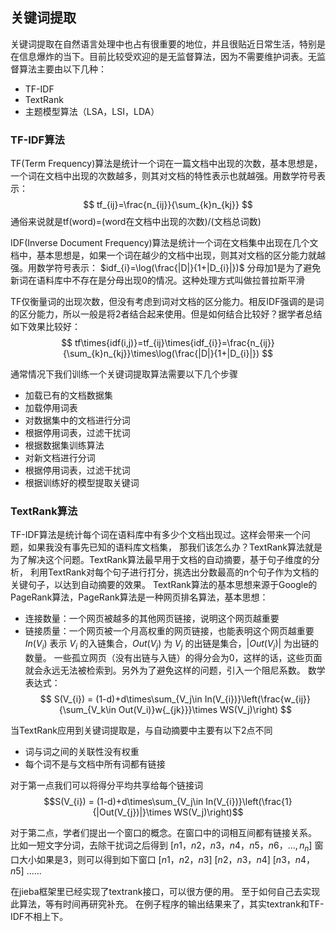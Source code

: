 ## 关键词提取
关键词提取在自然语言处理中也占有很重要的地位，并且很贴近日常生活，特别是在信息爆炸的当下。目前比较受欢迎的是无监督算法，因为不需要维护词表。无监督算法主要由以下几种：
- TF-IDF
- TextRank
- 主题模型算法（LSA，LSI，LDA）
  
### TF-IDF算法
TF(Term Frequency)算法是统计一个词在一篇文档中出现的次数，基本思想是，一个词在文档中出现的次数越多，则其对文档的特性表示也就越强。用数学符号表示：
$$
tf_{ij}=\frac{n_{ij}}{\sum_{k}n_{kj}}
$$
通俗来说就是tf(word)=(word在文档中出现的次数)/(文档总词数)

IDF(Inverse Document Frequency)算法是统计一个词在文档集中出现在几个文档中，基本思想是，如果一个词在越少的文档中出现，则其对文档的区分能力就越强。用数学符号表示：
$idf_{i}=\log(\frac{|D|}{1+|D_{i}|})$
分母加1是为了避免新词在语料库中不存在是分母出现0的情况。这种处理方式叫做拉普拉斯平滑

TF仅衡量词的出现次数，但没有考虑到词对文档的区分能力。相反IDF强调的是词的区分能力，所以一般是将2者结合起来使用。但是如何结合比较好？据学者总结如下效果比较好：
$$
tf\times{idf(i,j)}=tf_{ij}\times{idf_{i}}=\frac{n_{ij}}{\sum_{k}n_{kj}}\times\log(\frac{|D|}{1+|D_{i}|})
$$

通常情况下我们训练一个关键词提取算法需要以下几个步骤
- 加载已有的文档数据集
- 加载停用词表
- 对数据集中的文档进行分词
- 根据停用词表，过滤干扰词
- 根据数据集训练算法
- 对新文档进行分词
- 根据停用词表，过滤干扰词
- 根据训练好的模型提取关键词

### TextRank算法
TF-IDF算法是统计每个词在语料库中有多少个文档出现过。这样会带来一个问题，如果我没有事先已知的语料库文档集，
那我们该怎么办？TextRank算法就是为了解决这个问题。TextRank算法最早用于文档的自动摘要，基于句子维度的分析，
利用TextRank对每个句子进行打分，挑选出分数最高的n个句子作为文档的关键句子，以达到自动摘要的效果。
TextRank算法的基本思想来源于Google的PageRank算法，PageRank算法是一种网页排名算法，基本思想：
- 连接数量：一个网页被越多的其他网页链接，说明这个网页越重要
- 链接质量：一个网页被一个月高权重的网页链接，也能表明这个网页越重要
$In(V_{i})$ 表示 $V_{i}$ 的入链集合，$Out(V{_j})$ 为 $V_{j}$ 的出链是集合，|$Out(V{_j})$| 为出链的数量。
一些孤立网页（没有出链与入链）的得分会为0，这样的话，这些页面就会永远无法被检索到。另外为了避免这样的问题，引入一个阻尼系数。
数学表达式：
$$
S(V_{i}) = (1-d)+d\times\sum_{V_j\in In(V_{i})}\left(\frac{w_{ij}}{\sum_{V_k\in Out(V_i)}w{_{jk}}}\times WS(V_j)\right)
$$

当TextRank应用到关键词提取是，与自动摘要中主要有以下2点不同
- 词与词之间的关联性没有权重
- 每个词不是与文档中所有词都有链接

对于第一点我们可以将得分平均共享给每个链接词
$$S(V_{i}) = (1-d)+d\times\sum_{V_j\in In(V_{i})}\left(\frac{1}{|Out(V_{j})|}\times WS(V_j)\right)$$

对于第二点，学者们提出一个窗口的概念。在窗口中的词相互间都有链接关系。
比如一短文字分词，去除干扰词之后得到
$[n1，n2，n3，n4，n5，n6，..., n{_n}]$
窗口大小如果是3，则可以得到如下窗口
$[n1，n2，n3]$
$[n2，n3，n4]$
$[n3，n4，n5]$
......

在jieba框架里已经实现了textrank接口，可以很方便的用。
至于如何自己去实现此算法，等有时间再研究补充。
在例子程序的输出结果来了，其实textrank和TF-IDF不相上下。
